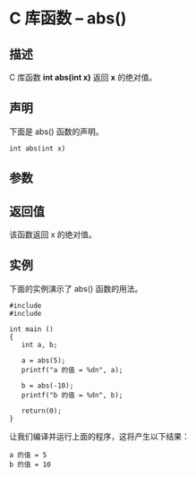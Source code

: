# C 库函数 – abs()


## 描述

C 库函数 **int abs(int x)** 返回 **x** 的绝对值。

## 声明

下面是 abs() 函数的声明。

    int abs(int x)

## 参数

## 返回值

该函数返回 x 的绝对值。

## 实例

下面的实例演示了 abs() 函数的用法。

    #include 
    #include 

    int main ()
    {
       int a, b;

       a = abs(5);
       printf("a 的值 = %dn", a);

       b = abs(-10);
       printf("b 的值 = %dn", b);

       return(0);
    }

让我们编译并运行上面的程序，这将产生以下结果：

    a 的值 = 5
    b 的值 = 10